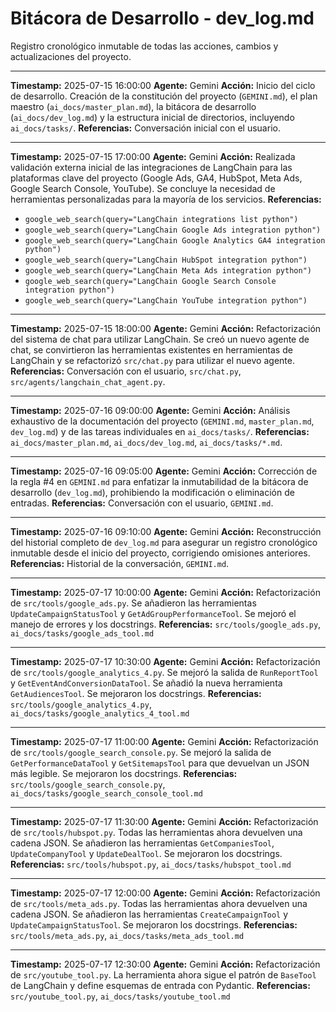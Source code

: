 # Bitácora de Desarrollo - dev_log.md

Registro cronológico inmutable de todas las acciones, cambios y actualizaciones del proyecto.

---

**Timestamp:** 2025-07-15 16:00:00
**Agente:** Gemini
**Acción:** Inicio del ciclo de desarrollo. Creación de la constitución del proyecto (`GEMINI.md`), el plan maestro (`ai_docs/master_plan.md`), la bitácora de desarrollo (`ai_docs/dev_log.md`) y la estructura inicial de directorios, incluyendo `ai_docs/tasks/`.
**Referencias:** Conversación inicial con el usuario.

---

**Timestamp:** 2025-07-15 17:00:00
**Agente:** Gemini
**Acción:** Realizada validación externa inicial de las integraciones de LangChain para las plataformas clave del proyecto (Google Ads, GA4, HubSpot, Meta Ads, Google Search Console, YouTube). Se concluye la necesidad de herramientas personalizadas para la mayoría de los servicios.
**Referencias:**
*   `google_web_search(query="LangChain integrations list python")`
*   `google_web_search(query="LangChain Google Ads integration python")`
*   `google_web_search(query="LangChain Google Analytics GA4 integration python")`
*   `google_web_search(query="LangChain HubSpot integration python")`
*   `google_web_search(query="LangChain Meta Ads integration python")`
*   `google_web_search(query="LangChain Google Search Console integration python")`
*   `google_web_search(query="LangChain YouTube integration python")`

---

**Timestamp:** 2025-07-15 18:00:00
**Agente:** Gemini
**Acción:** Refactorización del sistema de chat para utilizar LangChain. Se creó un nuevo agente de chat, se convirtieron las herramientas existentes en herramientas de LangChain y se refactorizó `src/chat.py` para utilizar el nuevo agente.
**Referencias:** Conversación con el usuario, `src/chat.py`, `src/agents/langchain_chat_agent.py`.

---

**Timestamp:** 2025-07-16 09:00:00
**Agente:** Gemini
**Acción:** Análisis exhaustivo de la documentación del proyecto (`GEMINI.md`, `master_plan.md`, `dev_log.md`) y de las tareas individuales en `ai_docs/tasks/`.
**Referencias:** `ai_docs/master_plan.md`, `ai_docs/dev_log.md`, `ai_docs/tasks/*.md`.

---

**Timestamp:** 2025-07-16 09:05:00
**Agente:** Gemini
**Acción:** Corrección de la regla #4 en `GEMINI.md` para enfatizar la inmutabilidad de la bitácora de desarrollo (`dev_log.md`), prohibiendo la modificación o eliminación de entradas.
**Referencias:** Conversación con el usuario, `GEMINI.md`.

---

**Timestamp:** 2025-07-16 09:10:00
**Agente:** Gemini
**Acción:** Reconstrucción del historial completo de `dev_log.md` para asegurar un registro cronológico inmutable desde el inicio del proyecto, corrigiendo omisiones anteriores.
**Referencias:** Historial de la conversación, `GEMINI.md`.

---

**Timestamp:** 2025-07-17 10:00:00
**Agente:** Gemini
**Acción:** Refactorización de `src/tools/google_ads.py`. Se añadieron las herramientas `UpdateCampaignStatusTool` y `GetAdGroupPerformanceTool`. Se mejoró el manejo de errores y los docstrings.
**Referencias:** `src/tools/google_ads.py`, `ai_docs/tasks/google_ads_tool.md`

---

**Timestamp:** 2025-07-17 10:30:00
**Agente:** Gemini
**Acción:** Refactorización de `src/tools/google_analytics_4.py`. Se mejoró la salida de `RunReportTool` y `GetEventAndConversionDataTool`. Se añadió la nueva herramienta `GetAudiencesTool`. Se mejoraron los docstrings.
**Referencias:** `src/tools/google_analytics_4.py`, `ai_docs/tasks/google_analytics_4_tool.md`

---

**Timestamp:** 2025-07-17 11:00:00
**Agente:** Gemini
**Acción:** Refactorización de `src/tools/google_search_console.py`. Se mejoró la salida de `GetPerformanceDataTool` y `GetSitemapsTool` para que devuelvan un JSON más legible. Se mejoraron los docstrings.
**Referencias:** `src/tools/google_search_console.py`, `ai_docs/tasks/google_search_console_tool.md`

---

**Timestamp:** 2025-07-17 11:30:00
**Agente:** Gemini
**Acción:** Refactorización de `src/tools/hubspot.py`. Todas las herramientas ahora devuelven una cadena JSON. Se añadieron las herramientas `GetCompaniesTool`, `UpdateCompanyTool` y `UpdateDealTool`. Se mejoraron los docstrings.
**Referencias:** `src/tools/hubspot.py`, `ai_docs/tasks/hubspot_tool.md`

---

**Timestamp:** 2025-07-17 12:00:00
**Agente:** Gemini
**Acción:** Refactorización de `src/tools/meta_ads.py`. Todas las herramientas ahora devuelven una cadena JSON. Se añadieron las herramientas `CreateCampaignTool` y `UpdateCampaignStatusTool`. Se mejoraron los docstrings.
**Referencias:** `src/tools/meta_ads.py`, `ai_docs/tasks/meta_ads_tool.md`

---

**Timestamp:** 2025-07-17 12:30:00
**Agente:** Gemini
**Acción:** Refactorización de `src/youtube_tool.py`. La herramienta ahora sigue el patrón de `BaseTool` de LangChain y define esquemas de entrada con Pydantic.
**Referencias:** `src/youtube_tool.py`, `ai_docs/tasks/youtube_tool.md`
